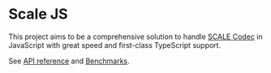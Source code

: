 # Scale JS

This project aims to be a comprehensive solution to handle [SCALE Codec](https://docs.substrate.io/reference/scale-codec/) in JavaScript with great speed and first-class TypeScript support.

See [API reference](./api/) and [Benchmarks](./benchmarks).

